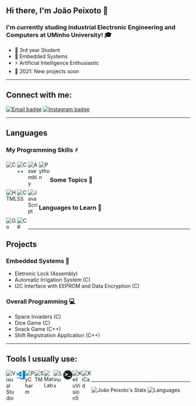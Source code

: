## Hi there, I'm João Peixoto 👋
### I'm currently studing Industrial Electronic Engineering and Computers at UMinho University! 🎓

- 🔭 3rd year Student
- 🌱 Embedded Systems
- ⚡ Artificial Intelligence Enthusiastic 
- 🥅 2021: New projects soon

---

## Connect with me:

[![Email badge](https://img.shields.io/badge/-Email-c71610?style=for-the-badge&logo=Gmail&logoColor=white)](mailto:joaopeixotooficial@gmail.com)
[![Instagram badge](https://img.shields.io/badge/-@joaopeixoto_01-critical?style=for-the-badge&logo=Instagram&logoColor=white)](https://www.instagram.com/joaopeixoto_01/)

---

## Languages 

### My Programming Skills ⚡
<img align="left" alt="C" width="30px" src="https://upload.wikimedia.org/wikipedia/commons/1/18/C_Programming_Language.svg" />
<img align="left" alt="C++" width="30px" src="https://upload.wikimedia.org/wikipedia/commons/1/18/ISO_C%2B%2B_Logo.svg" />
<img align="left" alt="Assembly" width="30px" src="https://cdn.fileinfo.com/img/icons/files/128/asm-5072.png" />
<img align="left" alt="Python" width="30px" src="https://upload.wikimedia.org/wikipedia/commons/thumb/c/c3/Python-logo-notext.svg/110px-Python-logo-notext.svg.png" />
</br>

### Some Topics 🧒
<img align="left" alt="HTML" width="30px" src="https://image.flaticon.com/icons/png/512/174/174854.png" />
<img align="left" alt="CSS" width="30px" src="https://image.flaticon.com/icons/png/512/732/732190.png" />
<img align="left" alt="JavaScript" width="30px" src="https://www.pngix.com/pngfile/big/150-1506301_computer-icons-logo-brand-javascript-angle-javascript-logo.png" />
</br>

### Languages to Learn 🙏
<img align="left" alt="Go" width="30px" src="https://www.vectorlogo.zone/logos/golang/golang-ar21.svg" />
<img align="left" alt="C#" width="30px" src="https://brandeps.com/logo-download/C/C-Sharp-logo-vector-01.svg" />
</br>

---

## Projects 

### Embedded Systems 🚀
- Eletronic Lock (Assembly)
- Automatic Irrigation System (C)
- I2C Interface with EEPROM and Data Encryption (C)

### Overall Programming 💻
- Space Invaders (C)
- Dice Game (C)
- Snack Game (C++)
- Shift Registration Application (C++)

---

## Tools I usually use:

<img align="left" alt="Visual Studio" width="26px" src="https://upload.wikimedia.org/wikipedia/commons/5/59/Visual_Studio_Icon_2019.svg" />
<img align="left" alt="Visual Studio Code" width="26px" src="https://raw.githubusercontent.com/github/explore/80688e429a7d4ef2fca1e82350fe8e3517d3494d/topics/visual-studio-code/visual-studio-code.png" />
<img align="left" alt="PyCharm" width="26px" src="https://upload.wikimedia.org/wikipedia/commons/thumb/1/1d/PyCharm_Icon.svg/512px-PyCharm_Icon.svg.png" />
<img align="left" alt="STM" width="26px" src="https://www.cynetis-embedded.com/assets/svg/st-stm32-logo.svg" />
<img align="left" alt="MatLab" width="26px" src="https://upload.wikimedia.org/wikipedia/commons/2/21/Matlab_Logo.png" />
<img align="left" alt="Linux" width="26px" src="https://upload.wikimedia.org/wikipedia/commons/3/35/Tux.svg" />
<img align="left" alt="Terminal" width="26px" src="https://raw.githubusercontent.com/github/explore/80688e429a7d4ef2fca1e82350fe8e3517d3494d/topics/terminal/terminal.png" />
<img align="left" alt="Keil uVision5" width="26px" down="3px" src="https://upload.wikimedia.org/wikipedia/en/8/8d/Keil_logo.svg" />
<img align="left" alt="KiCad" width="26px" src="https://upload.wikimedia.org/wikipedia/commons/5/59/KiCad-Logo.svg" />

</br>

---

![João Peixoto's Stats](https://github-readme-stats.vercel.app/api?username=joaopeixoto13&&show_icons=true&title_color=ffffff&icon_color=bb2acf&text_color=daf7dc&bg_color=151515)
![Languages](https://github-readme-stats.vercel.app/api/top-langs/?username=joaopeixoto13&show_icons=true&theme=radical)



